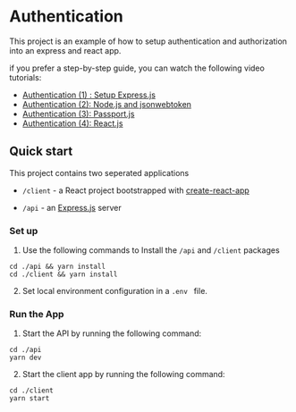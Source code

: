 # Authentication

This project is an example of how to setup authentication and authorization into an express and react app. 

if you prefer a step-by-step guide, you  can watch the following video tutorials:

- [Authentication (1) : Setup Express.js](https://youtu.be/ah_1BavtnGw)
- [Authentication (2): Node.js and jsonwebtoken](https://youtu.be/GglTvLVFXDU)
- [Authentication (3): Passport.js](https://youtu.be/ZI2AJ8p89V8)
- [Authentication (4): React.js](https://youtu.be/9xmr9ubR0h4)



## Quick start

This project contains two seperated applications 

- `/client` - a React project bootstrapped with [create-react-app](https://github.com/facebook/create-react-app)

- `/api` - an [Express.js](http://expressjs.com) server


### Set up

1. Use the following commands to Install the `/api` and `/client` packages 

```
cd ./api && yarn install
cd ./client && yarn install
```

2. Set local environment configuration in a `.env ` file.

### Run the App

1. Start the API by running the following command:  

```
cd ./api
yarn dev
```

2. Start the client app by running the following command:

```
cd ./client
yarn start
```

